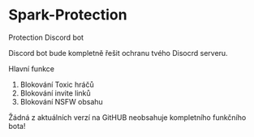 # Spark-Protection
Protection Discord bot

Discord bot bude kompletně řešit ochranu tvého Disocrd serveru.

Hlavní funkce

1) Blokování Toxic hráčů
2) Blokování invite linků
3) Blokování NSFW obsahu

Žádná z aktuálních verzí na GitHUB neobsahuje kompletního funkčního bota!
